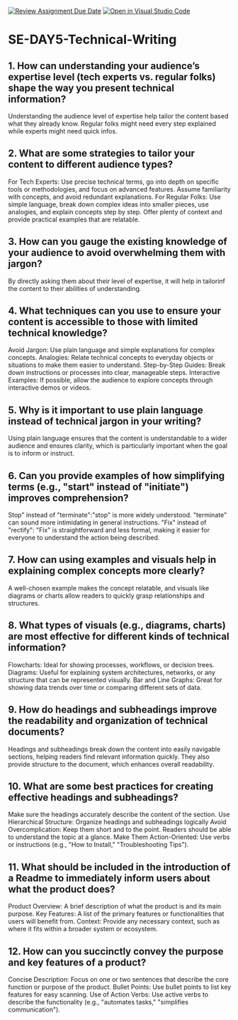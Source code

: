 [![Review Assignment Due Date](https://classroom.github.com/assets/deadline-readme-button-22041afd0340ce965d47ae6ef1cefeee28c7c493a6346c4f15d667ab976d596c.svg)](https://classroom.github.com/a/zsAR-pyY)
[![Open in Visual Studio Code](https://classroom.github.com/assets/open-in-vscode-2e0aaae1b6195c2367325f4f02e2d04e9abb55f0b24a779b69b11b9e10269abc.svg)](https://classroom.github.com/online_ide?assignment_repo_id=18493088&assignment_repo_type=AssignmentRepo)
# SE-DAY5-Technical-Writing
## 1. How can understanding your audience’s expertise level (tech experts vs. regular folks) shape the way you present technical information?
Understanding the audience level of expertise help tailor the content based what they already know. Regular folks might need every step explained while experts might need quick infos.
## 2. What are some strategies to tailor your content to different audience types?
For Tech Experts: Use precise technical terms, go into depth on specific tools or methodologies, and focus on advanced features. Assume familiarity with concepts, and avoid redundant explanations.
For Regular Folks: Use simple language, break down complex ideas into smaller pieces, use analogies, and explain concepts step by step. Offer plenty of context and provide practical examples that are relatable.
## 3. How can you gauge the existing knowledge of your audience to avoid overwhelming them with jargon?
By directly asking them about their level of expertise, it will help in tailorinf the content to their abilities of understanding.
## 4. What techniques can you use to ensure your content is accessible to those with limited technical knowledge?
Avoid Jargon: Use plain language and simple explanations for complex concepts.
Analogies: Relate technical concepts to everyday objects or situations to make them easier to understand.
Step-by-Step Guides: Break down instructions or processes into clear, manageable steps.
Interactive Examples: If possible, allow the audience to explore concepts through interactive demos or videos.
## 5. Why is it important to use plain language instead of technical jargon in your writing?
Using plain language ensures that the content is understandable to a wider audience and ensures clarity, which is particularly important when the goal is to inform or instruct. 
## 6. Can you provide examples of how simplifying terms (e.g., "start" instead of "initiate") improves comprehension?
Stop" instead of "terminate":"stop" is more widely understood. "terminate" can sound more intimidating in general instructions.
"Fix" instead of "rectify": "Fix" is straightforward and less formal, making it easier for everyone to understand the action being described.
## 7. How can using examples and visuals help in explaining complex concepts more clearly?
A well-chosen example makes the concept relatable, and visuals like diagrams or charts allow readers to quickly grasp relationships and structures. 
## 8. What types of visuals (e.g., diagrams, charts) are most effective for different kinds of technical information?
Flowcharts: Ideal for showing processes, workflows, or decision trees.
Diagrams: Useful for explaining system architectures, networks, or any structure that can be represented visually.
Bar and Line Graphs: Great for showing data trends over time or comparing different sets of data.
## 9. How do headings and subheadings improve the readability and organization of technical documents?
Headings and subheadings break down the content into easily navigable sections, helping readers find relevant information quickly. They also provide structure to the document, which enhances overall readability. 
## 10. What are some best practices for creating effective headings and subheadings?
Make sure the headings accurately describe the content of the section.
Use Hierarchical Structure: Organize headings and subheadings logically 
Avoid Overcomplication: Keep them short and to the point. Readers should be able to understand the topic at a glance.
Make Them Action-Oriented: Use verbs or instructions (e.g., "How to Install," "Troubleshooting Tips").
## 11. What should be included in the introduction of a Readme to immediately inform users about what the product does?
Product Overview: A brief description of what the product is and its main purpose.
Key Features: A list of the primary features or functionalities that users will benefit from.
Context: Provide any necessary context, such as where it fits within a broader system or ecosystem.
## 12. How can you succinctly convey the purpose and key features of a product?
Concise Description: Focus on one or two sentences that describe the core function or purpose of the product.
Bullet Points: Use bullet points to list key features for easy scanning.
Use of Action Verbs: Use active verbs to describe the functionality (e.g., "automates tasks," "simplifies communication").
